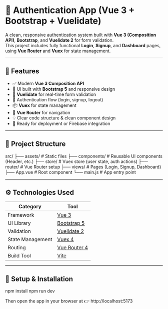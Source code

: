 # 🔐 Authentication App (Vue 3 + Bootstrap + Vuelidate)

A clean, responsive authentication system built with **Vue 3 (Composition API)**, **Bootstrap**, and **Vuelidate 2** for form validation.  
This project includes fully functional **Login**, **Signup**, and **Dashboard** pages, using **Vue Router** and **Vuex** for state management.

---

## 🚀 Features

- ✅ Modern **Vue 3 Composition API**
- 🎨 UI built with **Bootstrap 5** and responsive design
- 🧠 **Vuelidate** for real-time form validation
- 🔐 Authentication flow (login, signup, logout)
- 📦 **Vuex** for state management
- 🧭 **Vue Router** for navigation
- 💡 Clear code structure & clean component design
- 🌈 Ready for deployment or Firebase integration

---

## 📁 Project Structure
src/
├── assets/           # Static files
├── components/       # Reusable UI components (Header, etc.)
├── store/            # Vuex store (user state, auth actions)
├── router/           # Vue Router setup
├── views/            # Pages (Login, Signup, Dashboard)
├── App.vue           # Root component
└── main.js           # App entry point

---

## ⚙️ Technologies Used

| Category | Tool |
|-----------|------|
| Framework | [Vue 3](https://vuejs.org/) |
| UI Library | [Bootstrap 5](https://getbootstrap.com/) |
| Validation | [Vuelidate 2](https://vuelidate-next.netlify.app/) |
| State Management | [Vuex 4](https://vuex.vuejs.org/) |
| Routing | [Vue Router 4](https://router.vuejs.org/) |
| Build Tool | [Vite](https://vitejs.dev/) |

---

## 🧩 Setup & Installation

npm install
npm run dev

Then open the app in your browser at
👉 http://localhost:5173